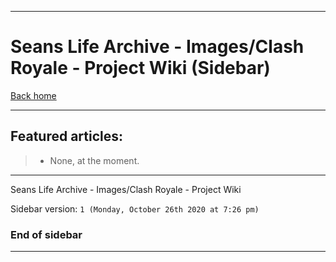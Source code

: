 
***

# Seans Life Archive - Images/Clash Royale - Project Wiki (Sidebar)

[Back home](https://github.com/seanpm2001/SeansLifeArchive_Images_Clash-Royale/wiki/)

***

## Featured articles:

> * None, at the moment.

***

Seans Life Archive - Images/Clash Royale - Project Wiki

Sidebar version: `1 (Monday, October 26th 2020 at 7:26 pm)`

### End of sidebar

***
